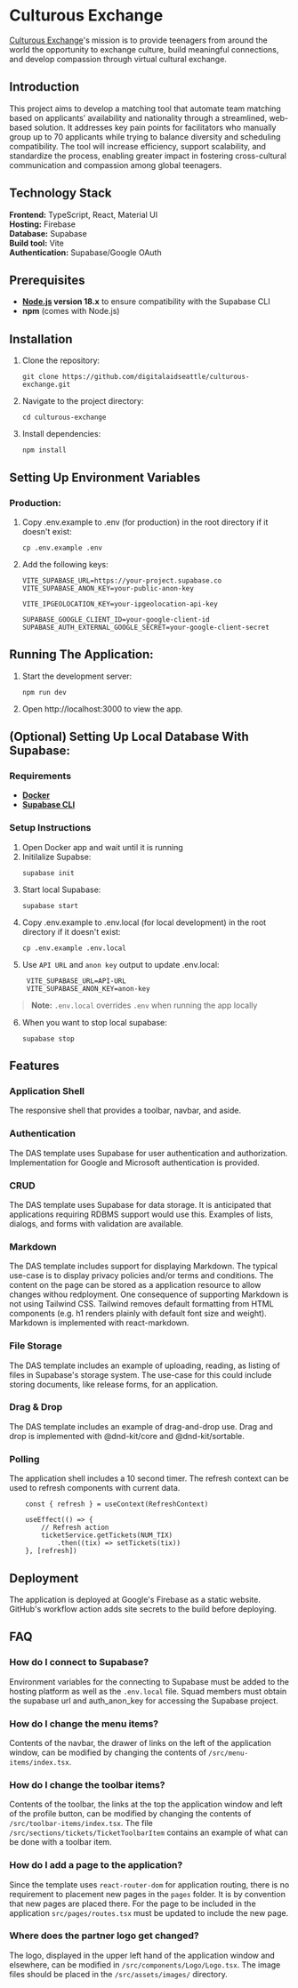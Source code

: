 # Culturous Exchange

[Culturous Exchange](https://www.culturous.org)'s mission is to provide teenagers from around the world the opportunity to exchange culture, build meaningful connections, and develop compassion through virtual cultural exchange.  

## Introduction

This project aims to develop a matching tool that automate team matching based on applicants’ availability and nationality through a streamlined, web-based solution. It addresses key pain points for facilitators who manually group up to 70 applicants while trying to balance diversity and scheduling compatibility.  The tool will increase efficiency, support scalability, and standardize the process, enabling greater impact in fostering cross-cultural communication and compassion among global teenagers.

## Technology Stack

**Frontend:** TypeScript, React, Material UI  
**Hosting:** Firebase  
**Database:** Supabase  
**Build tool:** Vite  
**Authentication:** Supabase/Google OAuth

## Prerequisites

- **[Node.js](https://docs.npmjs.com/downloading-and-installing-node-js-and-npm) version 18.x** to ensure compatibility with the Supabase CLI
- **npm** (comes with Node.js)

## Installation

1. Clone the repository:  
   ```
   git clone https://github.com/digitalaidseattle/culturous-exchange.git
   ```
2. Navigate to the project directory:  
   ```
   cd culturous-exchange
   ```  
3. Install dependencies:  
   ```
   npm install
   ```

## Setting Up Environment Variables

### Production:
1. Copy .env.example to .env (for production) in the root directory if it doesn't exist:
   ```
   cp .env.example .env
   ```
2. Add the following keys:
    ```
    VITE_SUPABASE_URL=https://your-project.supabase.co
    VITE_SUPABASE_ANON_KEY=your-public-anon-key
    
    VITE_IPGEOLOCATION_KEY=your-ipgeolocation-api-key

    SUPABASE_GOOGLE_CLIENT_ID=your-google-client-id
    SUPABASE_AUTH_EXTERNAL_GOOGLE_SECRET=your-google-client-secret
    ```

## Running The Application:

1. Start the development server:
   ```
   npm run dev
   ```
2. Open http://localhost:3000 to view the app.

## (Optional) Setting Up Local Database With Supabase:

### Requirements
- **[Docker](https://www.docker.com/)**
- **[Supabase CLI](https://supabase.com/docs/guides/local-development)**

### Setup Instructions
1. Open Docker app and wait until it is running
2. Initilalize Supabse:
   ```
   supabase init
   ```
3. Start local Supabase:
   ```
   supabase start
   ```
4. Copy .env.example to .env.local (for local development) in the root directory if it doesn't exist:
   ```
   cp .env.example .env.local
   ```
5. Use `API URL` and `anon key` output to update .env.local:
   ```
    VITE_SUPABASE_URL=API-URL
    VITE_SUPABASE_ANON_KEY=anon-key
    ```
> **Note:** `.env.local` overrides `.env` when running the app locally
6. When you want to stop local supabase:
   ```
   supabase stop
   ```

## Features

### Application Shell
The responsive shell that provides a toolbar, navbar, and aside. 

### Authentication
The DAS template uses Supabase for user authentication and authorization.  Implementation for Google and Microsoft authentication is provided.

### CRUD
The DAS template uses Supabase for data storage.  It is anticipated that applications requiring RDBMS support would use this.  Examples of lists, dialogs, and forms with validation are available.

### Markdown
The DAS template includes support for displaying Markdown. The typical use-case is to display privacy policies and/or terms and conditions.  The content on the page can be stored as a application resource to allow changes withou redployment.  One consequence of supporting Markdown is not using Tailwind CSS.  Tailwind removes default formatting from HTML components (e.g. h1 renders plainly with default font size and weight). Markdown is implemented with react-markdown.

### File Storage
The DAS template includes an example of uploading, reading, as listing of files in Supabase's storage system.  The use-case for this could include storing documents, like release forms, for an application.

<!-- The file `src/pages/UploadPage.tsx` is the entry point for the example. -->

<!-- ### Maps
The DAS template includes an example mapping page `src/pages/MapPage.tsx`.  Maps were implemented with react-map-gl & maplibre-gl. -->

### Drag & Drop
The DAS template includes an example of drag-and-drop use. Drag and drop is implemented with @dnd-kit/core and @dnd-kit/sortable.

### Polling
The application shell includes a 10 second timer. The refresh context can be used to refresh components with current data.

```
    const { refresh } = useContext(RefreshContext)

    useEffect(() => {
        // Refresh action
        ticketService.getTickets(NUM_TIX)
            .then((tix) => setTickets(tix))
    }, [refresh])
```

## Deployment
The application is deployed at Google's Firebase as a static website.  GitHub's workflow action adds site secrets to the build before deploying.

## FAQ
### How do I connect to Supabase?
Environment variables for the connecting to Supabase must be added to the hosting platform as well as the `.env.local` file.  Squad members must obtain the supabase url and auth_anon_key for accessing the Supabase project.

### How do I change the menu items?
Contents of the navbar, the drawer of links on the left of the application window, can be modified by changing the contents of `/src/menu-items/index.tsx`.

### How do I change the toolbar items?
Contents of the toolbar, the links at the top the application window and left of the profile button, can be modified by changing the contents of `/src/toolbar-items/index.tsx`. The file `/src/sections/tickets/TicketToolbarItem` contains an example of what can be done with a toolbar item.

### How do I add a page to the application?
Since the template uses `react-router-dom` for application routing, there is no requirement to placement new pages in the `pages` folder.  It is by convention that new pages are placed there.  For the page to be included in the application `src/pages/routes.tsx` must be updated to include the new page.

### Where does the partner logo get changed?
The logo, displayed in the upper left hand of the application window and elsewhere, can be modified in `/src/components/Logo/Logo.tsx`.  The image files should be placed in the `/src/assets/images/` directory.
